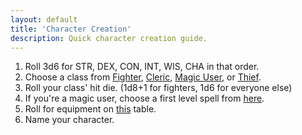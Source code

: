 ```yaml
---
layout: default
title: 'Character Creation'
description: Quick character creation guide.
---
```


1. Roll 3d6 for STR, DEX, CON, INT, WIS, CHA in that order.
2. Choose a class from [Fighter](http://ddo.immersiveink.com/dd.html#the-fighter), [Cleric](http://ddo.immersiveink.com/dd.html#the-cleric), [Magic User](http://ddo.immersiveink.com/dd.html#the-magic-user), or [Thief](http://ddo.immersiveink.com/dd.html#the-thief-optional-class).
3. Roll your class' hit die. (1d8+1 for fighters, 1d6 for everyone else)
4. If you're a magic user, choose a first level spell from [here](http://ddo.immersiveink.com/dd.html#1st-level-magic-user-spells).
5. Roll for equipment on [this](/assets/starting-equip.pdf) table.
6. Name your character.